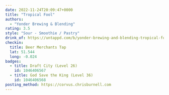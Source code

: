 ```yaml
---
date: 2022-11-24T20:09:47+0000
title: "Tropical Fool"
authors:
  - "Yonder Brewing & Blending"
rating: 3.5
style: "Sour - Smoothie / Pastry"
drink_of: https://untappd.com/b/yonder-brewing-and-blending-tropical-fool/4868475
checkin:
  title: Beer Merchants Tap
  lat: 51.544
  long: -0.024
badges:
  - title: Draft City (Level 26)
    id: 1046406567
  - title: God Save the King (Level 36)
    id: 1046406568
posting_method: https://corvus.chrisburnell.com
---
```

